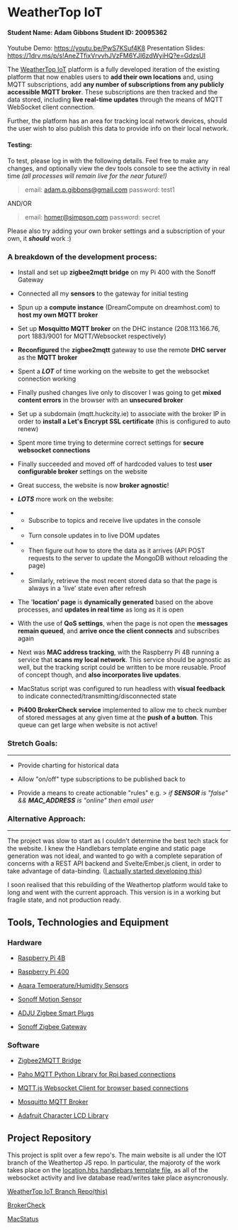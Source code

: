 # WeatherTop IoT

#### Student Name: Adam Gibbons Student ID: 20095362

Youtube Demo: https://youtu.be/PwS7KSuf4K8
Presentation Slides: https://1drv.ms/p/s!AneZTfixVrvvhJVzFM6YJI6zdWyiHQ?e=GdzsUI

The [WeatherTop IoT](https://weathertop-iot.herokuapp.com/) platform is a fully developed iteration of the existing platform that now enables users to **add their own locations** and, using MQTT subscriptions, add **any number of subscriptions from any publicly accessible MQTT broker**. These subscriptions are then tracked and the data stored, including **live real-time updates** through the means of MQTT WebSocket client connection.  

Further, the platform has an area for tracking local network devices, should the user wish to also publish this data to provide info on their local network.  

#### Testing:
To test, please log in with the following details. Feel free to make any changes, and optionally view the dev tools console to see the activity in real time *(all processes will remain live for the near future!)*
> email: adam.p.gibbons@gmail.com
> password: test1

AND/OR
> email: homer@simpson.com
> password: secret

Please also try adding your own broker settings and a subscription of your own, it ***should*** work :)

### A breakdown of the development process:
 

* Install and set up **zigbee2mqtt bridge** on my Pi 400 with the Sonoff Gateway

* Connected all my **sensors** to the gateway for initial testing

* Spun up a **compute instance** (DreamCompute on dreamhost.com) to **host my own MQTT broker**

* Set up **Mosquitto MQTT broker** on the DHC instance (208.113.166.76, port 1883/9001 for MQTT/Websocket respectively)

* **Reconfigured** the **zigbee2mqtt** gateway to use the remote **DHC server** as the **MQTT broker**

* Spent a ***LOT*** of time working on the website to get the websocket connection working

* Finally pushed changes live only to discover I was going to get **mixed content errors** in the browser with an **unsecured broker**

* Set up a subdomain (mqtt.huckcity.ie) to associate with the broker IP in order to **install a Let's Encrypt SSL certificate** (this is configured to auto renew)

* Spent more time trying to determine correct settings for **secure websocket connections**

* Finally succeeded and moved off of hardcoded values to test **user configurable broker** settings on the website

* Great success, the website is now **broker agnostic**!

*  ***LOTS*** more work on the website:

- * Subscribe to topics and receive live updates in the console

- * Turn console updates in to live DOM updates

- * Then figure out how to store the data as it arrives (API POST requests to the server to update the MongoDB without reloading the page)

- * Similarly, retrieve the most recent stored data so that the page is always in a 'live' state even after refresh

* The '**location' page** is **dynamically generated** based on the above processes, and **updates in real time** as long as it is open

* With the use of **QoS settings**,  when the page is not open the **messages remain queued**, and **arrive once the client connects** and subscribes again

* Next was **MAC address tracking**, with the Raspberry Pi 4B running a service that **scans my local network**. This service should be agnostic as well, but the tracking script could be written to be more reusable. Proof of concept though, and **also incorporates live updates**.

* MacStatus script was configured to run headless with **visual feedback** to indicate connected/transmitting/disconnected state

* **Pi400 BrokerCheck service** implemented to allow me to check number of stored messages at any given time at the **push of a button**. This queue can get large when website is not active!

  
  

### Stretch Goals:

-------------

- Provide charting for historical data

- Allow "on/off" type subscriptions to be published back to

- Provide a means to create actionable "rules" e.g. > *if **SENSOR** is "false" && **MAC_ADDRESS** is "online" then email user*

### Alternative Approach:
---
The project was slow to start as I couldn't determine the best tech stack for the website. I knew the Handlebars template engine and static page generation was not ideal, and wanted to go with a complete separation of concerns with a REST API backend and Svelte/Ember.js client, in order to take advantage of data-binding. ([I actually started developing this](https://github.com/Huckcity/weathertop-svelte)) 

I soon realised that this rebuilding of the Weathertop platform would take to long and went with the current approach. This version is in a working but fragile state, and not production ready.


## Tools, Technologies and Equipment

  

### Hardware

  

-  [Raspberry Pi 4B](https://www.raspberrypi.com/products/raspberry-pi-4-model-b/)

-  [Raspberry Pi 400](https://www.raspberrypi.com/products/raspberry-pi-400/)

-  [Aqara Temperature/Humidity Sensors](https://www.amazon.co.uk/gp/product/B07D37FKGY/ref=ppx_yo_dt_b_asin_title_o02_s01?ie=UTF8&psc=1)

-  [Sonoff Motion Sensor](https://www.amazon.co.uk/gp/product/B08BCKHSB7/ref=ppx_yo_dt_b_asin_title_o04_s00?ie=UTF8&psc=1)

-  [ADJU Zigbee Smart Plugs](https://www.amazon.co.uk/gp/product/B08CRRKS4K/ref=ppx_yo_dt_b_asin_title_o03_s00?ie=UTF8&psc=1)

-  [Sonoff Zigbee Gateway](https://www.amazon.co.uk/gp/product/B09KXTCMSC/ref=ppx_yo_dt_b_asin_title_o02_s00?ie=UTF8&psc=1)

  

### Software

  

-  [Zigbee2MQTT Bridge](https://www.zigbee2mqtt.io/)

-  [Paho MQTT Python Library for Rpi based connections](https://pypi.org/project/paho-mqtt/)

-  [MQTT.js Websocket Client for browser based connections](https://github.com/mqttjs)

-  [Mosquitto MQTT Broker](https://mosquitto.org/)

-  [Adafruit Character LCD Library](https://circuitpython.readthedocs.io/projects/charlcd/en/latest/api.html)

  
  

## Project Repository

  

This project is split over a few repo's. The main website is all under the IOT branch of the Weathertop JS repo. In particular, the majoroty of the work takes place on the [location.hbs handlebars template file](https://github.com/Huckcity/weathertop-js/blob/iot/views/location.hbs), as all of the websocket activity and live database read/writes take place asyncronously.

  

[WeatherTop IoT Branch Repo(this)](https://github.com/Huckcity/weathertop-js/tree/iot)

  

[BrokerCheck](https://github.com/Huckcity/BrokerCheck)

  

[MacStatus](https://github.com/Huckcity/macstatus)


